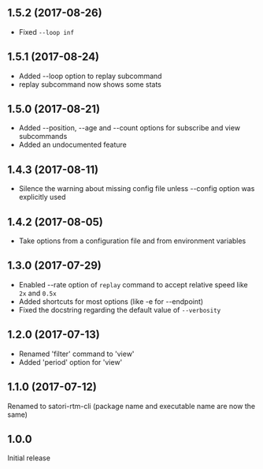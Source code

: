 1.5.2 (2017-08-26)
------------------

* Fixed `--loop inf`

1.5.1 (2017-08-24)
------------------

* Added --loop option to replay subcommand
* replay subcommand now shows some stats

1.5.0 (2017-08-21)
------------------

* Added --position, --age and --count options for subscribe and view subcommands
* Added an undocumented feature

1.4.3 (2017-08-11)
------------------

* Silence the warning about missing config file unless --config option was explicitly used

1.4.2 (2017-08-05)
------------------

* Take options from a configuration file and from environment variables

1.3.0 (2017-07-29)
------------------

* Enabled --rate option of `replay` command to accept relative speed like `2x` and `0.5x`
* Added shortcuts for most options (like -e for --endpoint)
* Fixed the docstring regarding the default value of `--verbosity`

1.2.0 (2017-07-13)
------------------

* Renamed 'filter' command to 'view'
* Added 'period' option for 'view'

1.1.0 (2017-07-12)
------------------

Renamed to satori-rtm-cli (package name and executable name are now the same)

1.0.0
-----

Initial release
